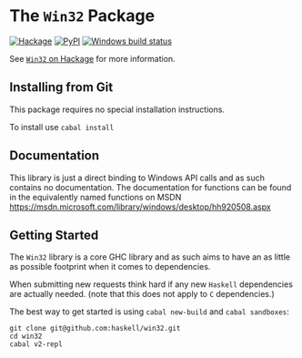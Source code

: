 The `Win32` Package
=====================

[![Hackage](https://img.shields.io/hackage/v/Win32.svg)](https://hackage.haskell.org/package/Win32) [![PyPI](https://img.shields.io/pypi/l/Django.svg)]() [![Windows build status](https://ci.appveyor.com/api/projects/status/b8dfn205r791rxw5/branch/master?svg=true)](https://ci.appveyor.com/project/Mistuke/win32-5ec4k/branch/master)

See [`Win32` on Hackage](http://hackage.haskell.org/package/Win32) for
more information.

Installing from Git
-------------------

This package requires no special installation instructions.

To install use `cabal install`

Documentation
-------------------
This library is just a direct binding to Windows API calls and
as such contains no documentation. The documentation for functions
can be found in the equivalently named functions on MSDN 
https://msdn.microsoft.com/library/windows/desktop/hh920508.aspx

Getting Started
---------------
The `Win32` library is a core GHC library and as such aims to have an
as little as possible footprint when it comes to dependencies.

When submitting new requests think hard if any new `Haskell` dependencies are
actually needed. (note that this does not apply to `C` dependencies.)

The best way to get started is using `cabal new-build` and `cabal sandboxes`:

```
git clone git@github.com:haskell/win32.git
cd win32
cabal v2-repl
```
